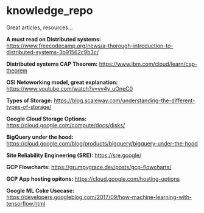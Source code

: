 # knowledge_repo
Great articles, resources... 

**A must read on Distributed systems:**
https://www.freecodecamp.org/news/a-thorough-introduction-to-distributed-systems-3b91562c9b3c/

**Distributed systems CAP Theorem:** https://www.ibm.com/cloud/learn/cap-theorem

**OSI Netoworking model, great explanation:**  https://www.youtube.com/watch?v=vv4y_uOneC0

**Types of Storage:** https://blog.scaleway.com/understanding-the-different-types-of-storage/

**Google Cloud Storage Options:**  https://cloud.google.com/compute/docs/disks/

**BigQuery under the hood:** https://cloud.google.com/blog/products/bigquery/bigquery-under-the-hood

**Site Reliability Engineering (SRE):**    https://sre.google/

**GCP Flowcharts:**   https://grumpygrace.dev/posts/gcp-flowcharts/

**GCP App hosting opitons:**  https://cloud.google.com/hosting-options

**Google ML Coke Usecase:**  https://developers.googleblog.com/2017/09/how-machine-learning-with-tensorflow.html

